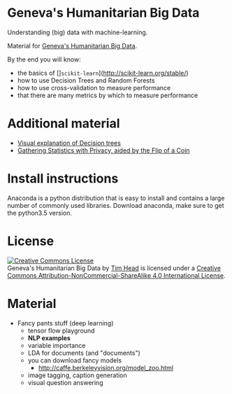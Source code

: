 # Geneva's Humanitarian Big Data

Understanding (big) data with machine-learning.

Material for [Geneva's Humanitarian Big Data](www.wildtreetech.com/ghbd).

By the end you will know:

* the basics of []`scikit-learn`](http://scikit-learn.org/stable/)
* how to use Decision Trees and Random Forests
* how to use cross-validation to measure performance
* that there are many metrics by which to measure performance


# Additional material

* [Visual explanation of Decision trees][visualtrees]
* [Gathering Statistics with Privacy, aided by the Flip of a Coin][privatestats]


# Install instructions

Anaconda is a python distribution that is easy to install and contains
a large number of commonly used libraries. Download anaconda, make sure
to get the python3.5 version.


# License

<a rel="license" href="http://creativecommons.org/licenses/by-nc-sa/4.0/"><img alt="Creative Commons License" style="border-width:0" src="https://i.creativecommons.org/l/by-nc-sa/4.0/80x15.png" /></a><br /><span xmlns:dct="http://purl.org/dc/terms/" property="dct:title">Geneva's Humanitarian Big Data</span> by <a xmlns:cc="http://creativecommons.org/ns#" href="https://github.com/wildtreetech/ghbd" property="cc:attributionName" rel="cc:attributionURL">Tim Head</a> is licensed under a <a rel="license" href="http://creativecommons.org/licenses/by-nc-sa/4.0/">Creative Commons Attribution-NonCommercial-ShareAlike 4.0 International License</a>.

[visualtrees]: (http://www.r2d3.us/visual-intro-to-machine-learning-part-1/)
[privatestats]: (http://blog.chromium.org/2014/10/learning-statistics-with-privacy-aided.html)


# Material

* Fancy pants stuff (deep learning)
  - tensor flow playground
  - **NLP examples**
  - variable importance
  - LDA for documents (and "documents")
  - you can download fancy models
    - http://caffe.berkeleyvision.org/model_zoo.html
  - image tagging, caption generation
  - visual question answering
